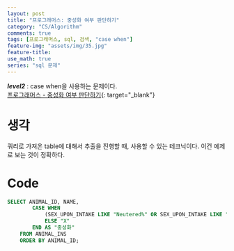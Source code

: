 ```yaml
---
layout: post
title: "프로그래머스: 중성화 여부 판단하기"
category: "CS/Algorithm"
comments: true
tags: [프로그래머스, sql, 검색, "case when"]
feature-img: "assets/img/35.jpg"
feature-title:
use_math: true
series: "sql 문제"
---
```


**_level2_** : case when을 사용하는 문제이다.  
[프로그래머스 - 중성화 여부 판단하기](https://programmers.co.kr/learn/courses/30/lessons/59409){: target="\_blank"}

# 생각

쿼리로 가져온 table에 대해서 추출을 진행할 때, 사용할 수 있는 테크닉이다. 이건 예제로 보는 것이 정확하다.

# Code

```sql
SELECT ANIMAL_ID, NAME,
        CASE WHEN
            (SEX_UPON_INTAKE LIKE "Neutered%" OR SEX_UPON_INTAKE LIKE "Spayed%") THEN "O"
            ELSE "X"
        END AS "중성화"
    FROM ANIMAL_INS
    ORDER BY ANIMAL_ID;
```
